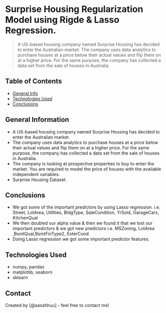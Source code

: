 # Surprise Housing Regularization Model using Rigde & Lasso Regression.
> A US-based housing company named Surprise Housing has decided to enter the Australian market. The company uses data analytics to purchase houses at a price below their actual values and flip them on at a higher price. For the same purpose, the company has collected a data set from the sale of houses in Australia.


## Table of Contents
* [General Info](#general-information)
* [Technologies Used](#technologies-used)
* [Conclusions](#conclusions)
  
## General Information
- A US-based housing company named Surprise Housing has decided to enter the Australian market. 
- The company uses data analytics to purchase houses at a price below their actual values and flip them on at a higher price. For the same purpose, the company has collected a data set from the sale of houses in Australia.
- The company is looking at prospective properties to buy to enter the market. You are required to model the price of houses with the available independent variables.
- Surprise Housing Dataset.

<!-- You don't have to answer all the questions - just the ones relevant to your project. -->

## Conclusions
- We got some of the important predictors by using Lasso regression. i.e. Street, LotArea, Utilities,
BldgType, SaleCondition, YrSold, GarageCars, KitchenQual
- We then doubled our alpha value & then we found it that we lost our important predictors & we got new predictors i.e. MSZoning, LotArea ,BsmtQual,BsmtFinType2, ExterCond
- Doing Lasso regression we got some important predictor features.

## Technologies Used
- numpy, pandas
- matplotlib, seaborn
- sklearn

## Contact
Created by [@aasshhuu] - feel free to contact me!
